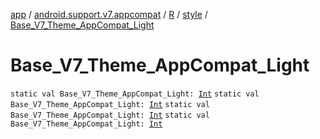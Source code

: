 [app](../../../index.md) / [android.support.v7.appcompat](../../index.md) / [R](../index.md) / [style](index.md) / [Base_V7_Theme_AppCompat_Light](.)

# Base_V7_Theme_AppCompat_Light

`static val Base_V7_Theme_AppCompat_Light: `[`Int`](https://kotlinlang.org/api/latest/jvm/stdlib/kotlin/-int/index.html)
`static val Base_V7_Theme_AppCompat_Light: `[`Int`](https://kotlinlang.org/api/latest/jvm/stdlib/kotlin/-int/index.html)
`static val Base_V7_Theme_AppCompat_Light: `[`Int`](https://kotlinlang.org/api/latest/jvm/stdlib/kotlin/-int/index.html)
`static val Base_V7_Theme_AppCompat_Light: `[`Int`](https://kotlinlang.org/api/latest/jvm/stdlib/kotlin/-int/index.html)
